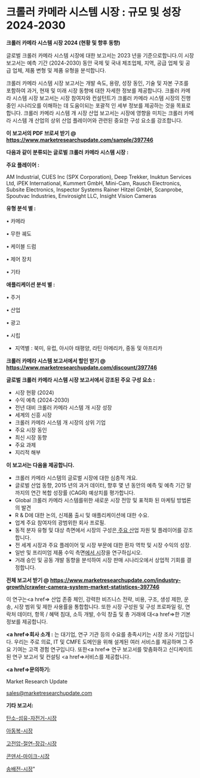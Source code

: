 # 크롤러 카메라 시스템 시장 : 규모 및 성장 2024-2030

<strong>크롤러 카메라 시스템 시장 2024 (현황 및 향후 동향)</strong>

글로벌 크롤러 카메라 시스템 시장에 대한 보고서는 2023 년을 기준으로합니다.이 시장 보고서는 예측 기간 (2024-2030) 동안 국제 및 국내 제조업체, 지역, 공급 업체 및 공급 업체, 제품 변형 및 제품 유형을 분석합니다.

크롤러 카메라 시스템 시장 보고서는 개발 속도, 용량, 성장 동인, 기술 및 자본 구조를 포함하여 과거, 현재 및 미래 시장 동향에 대한 자세한 정보를 제공합니다. 크롤러 카메라 시스템 시장 보고서는 시장 참여자와 컨설턴트가 크롤러 카메라 시스템 시장의 진행중인 시나리오를 이해하는 데 도움이되는 포괄적 인 세부 정보를 제공하는 것을 목표로합니다. 크롤러 카메라 시스템 개 시장 산업 보고서는 시장에 영향을 미치는 크롤러 카메라 시스템 개 산업의 상위 산업 플레이어와 관련된 중요한 구성 요소를 강조합니다.



<strong>이 보고서의 PDF 브로셔 받기 @ <a href=https://www.marketresearchupdate.com/sample/397746>https://www.marketresearchupdate.com/sample/397746</a></strong>



<strong>다음과 같이 분류되는 글로벌 크롤러 카메라 시스템 시장 :</strong>



<strong>주요 플레이어 :</strong>

AM Industrial, CUES Inc (SPX Corporation), Deep Trekker, Inuktun Services Ltd, iPEK International, Kummert GmbH, Mini-Cam, Rausch Electronics, Subsite Electronics, Inspector Systems Rainer Hitzel GmbH, Scanprobe, Spoutvac Industries, Envirosight LLC, Insight Vision Cameras



<strong>유형 분석 별 :</strong>

• 카메라

• 무한 궤도

• 케이블 드럼

• 제어 장치

• 기타



<strong>애플리케이션 분석 별 :</strong>

• 주거

• 산업

• 광고

• 시립

<ul>
  <li>지역별 : 북미, 유럽, 아시아 태평양, 라틴 아메리카, 중동 및 아프리카</li>
</ul>


<strong>크롤러 카메라 시스템 보고서에서 할인 받기 @ <a href=https://www.marketresearchupdate.com/discount/397746>https://www.marketresearchupdate.com/discount/397746</a></strong>



<strong>글로벌 크롤러 카메라 시스템 시장 보고서에서 강조된 주요 구성 요소 :</strong>
<ul>
  <li>시장 현황 (2024)</li>
  <li>수익 예측 (2024-2030)</li>
  <li>전년 대비 크롤러 카메라 시스템 개 시장 성장</li>
  <li>세계의 신흥 시장</li>
  <li>크롤러 카메라 시스템 개 시장의 상위 기업</li>
  <li>주요 시장 동인</li>
  <li>최신 시장 동향</li>
  <li>주요 과제</li>
  <li>지리적 해부</li>
</ul>


<strong>이 보고서는 다음을 제공합니다.</strong>
<ul>
  <li>크롤러 카메라 시스템의 글로벌 시장에 대한 심층적 개요.</li>
  <li>글로벌 산업 동향, 2015 년의 과거 데이터, 향후 몇 년 동안의 예측 및 예측 기간 말까지의 연간 복합 성장률 (CAGR) 예상치를 평가합니다.</li>
  <li>Global 크롤러 카메라 시스템를위한 새로운 시장 전망 및 표적화 된 마케팅 방법론의 발견</li>
  <li>R &amp; D에 대한 논의, 신제품 출시 및 애플리케이션에 대한 수요.</li>
  <li>업계 주요 참여자의 광범위한 회사 프로필.</li>
  <li>동적 분자 유형 및 대상 측면에서 시장의 구성은<a href=> 주요 산</a>업 자원 및 플레이어를 강조합니다.</li>
  <li>전 세계 시장과 주요 플레이어 및 시장 부문에 대한 환자 역학 및 시장 수익의 성장.</li>
  <li>일반 및 프리미엄 제품 수익 측면<a href=>에서 시</a>장을 연구하십시오.</li>
  <li>거래 승인 및 공동 개발 동향을 분석하여 시장 판매 시나리오에서 상업적 기회를 결정합니다.</li>
</ul>



<strong>전체 보고서 받기 @ <a href=https://www.marketresearchupdate.com/industry-growth/crawler-camera-system-market-statistices-397746>https://www.marketresearchupdate.com/industry-growth/crawler-camera-system-market-statistices-397746</a></strong>

이 연구는<a href=> 산업 존중</a> 체인, 강력한 비즈니스 전략, 비용, 구조, 생성 제한, 운송, 시장 범위 및 제한 사용률을 통합합니다. 또한 시장 구성원 및 구성 프로파일 링, 연락처 데이터, 항목 / 혜택 침대, 소득 개발, 수익 창출 및 총 거래에 대<a href=>한 기본 </a>정보를 제공합니다.



<strong><a href=>회사 소</a>개 :</strong>
는 대기업, 연구 기관 등의 수요를 충족시키는 시장 조사 기업입니다. 우리는 주로 의료, IT 및 CMFE 도메인을 위해 설계된 여러 서비스를 제공하며 그 주요 기여는 고객 경험 연구입니다. 또한<a href=> 연구 보</a>고서를 맞춤화하고 신디케이트 된 연구 보고서 및 컨설팅 <a href=>서비스</a>를 제공합니다.



<strong><a href=>문의하기:</a></strong>

Market Research Update

sales@marketresearchupdate.com



<strong>기타 보고서:</strong>

<a href=https://www.linkedin.com/pulse/탄소-섬유-자전거-시장-규모-및-성장-2023-survey-spotlight-pro-24-analysis/>탄소-섬유-자전거-시장</a>

<a href=https://www.linkedin.com/pulse/아동복-시장-현재-및-미래-성장-2029-trendsetters-talk-360-analysis-y5byf/>아동복-시장</a>

<a href=https://www.linkedin.com/pulse/고전압-절연-장갑-시장-현재-및-미래-성장-2029-consumer-connection-chronicles-24--sjmyf/>고전압-절연-장갑-시장</a>

<a href=https://www.linkedin.com/pulse/콘덴서-마이크-시장-현재-및-미래-성장-2030-survey-savvy-insights-360-analysis-mxntf/>콘덴서-마이크-시장</a>

<a href=https://www.linkedin.com/pulse/송배전-시장-동향-및-성장-전망-market-matrix-musings-analysis-7dpmf/>송배전-시장</a>"
